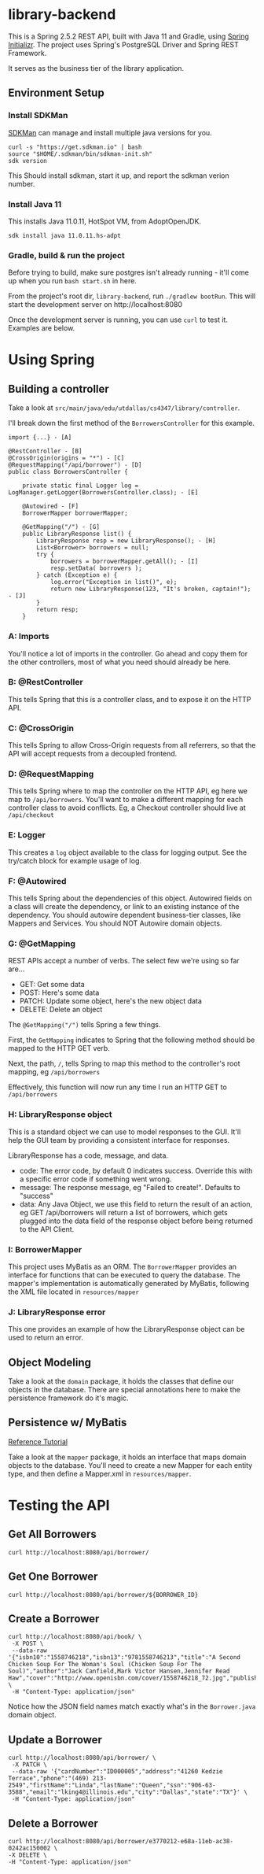 # library-backend

This is a Spring 2.5.2 REST API, built with Java 11 and Gradle, using [Spring Initializr](https://start.spring.io/).  The project uses Spring's PostgreSQL Driver and Spring REST Framework.

It serves as the business tier of the library application.

## Environment Setup

### Install SDKMan

[SDKMan](https://sdkman.io/install) can manage and install multiple java versions for you.

```
curl -s "https://get.sdkman.io" | bash
source "$HOME/.sdkman/bin/sdkman-init.sh"
sdk version
```

This Should install sdkman, start it up, and report the sdkman verion number.

### Install Java 11

This installs Java 11.0.11, HotSpot VM, from AdoptOpenJDK.

```
sdk install java 11.0.11.hs-adpt
```

### Gradle, build & run the project

Before trying to build, make sure postgres isn't already running - it'll come up when you run `bash start.sh` in here.

From the project's root dir, `library-backend`, run `./gradlew bootRun`.  This will start the development server on http://localhost:8080

Once the development server is running, you can use `curl` to test it.  Examples are below.

# Using Spring

## Building a controller

Take a look at `src/main/java/edu/utdallas/cs4347/library/controller`.

I'll break down the first method of the `BorrowersController` for this example.

```
import {...} - [A]

@RestController - [B]
@CrossOrigin(origins = "*") - [C]
@RequestMapping("/api/borrower") - [D]
public class BorrowersController {

    private static final Logger log = LogManager.getLogger(BorrowersController.class); - [E]

    @Autowired - [F]
    BorrowerMapper borrowerMapper;

    @GetMapping("/") - [G]
    public LibraryResponse list() {
        LibraryResponse resp = new LibraryResponse(); - [H]
        List<Borrower> borrowers = null;
        try {
            borrowers = borrowerMapper.getAll(); - [I]
            resp.setData( borrowers );
        } catch (Exception e) {
            log.error("Exception in list()", e);
            return new LibraryResponse(123, "It's broken, captain!"); - [J]
        }
        return resp;
    }
```

###  A: Imports

You'll notice a lot of imports in the controller.  Go ahead and copy them for the other controllers, most of what you need should already be here.

###  B: @RestController

This tells Spring that this is a controller class, and to expose it on the HTTP API.

###  C: @CrossOrigin

This tells Spring to allow Cross-Origin requests from all referrers, so that the API will accept requests from a decoupled frontend.

###  D: @RequestMapping

This tells Spring where to map the controller on the HTTP API, eg here we map to `/api/borrowers`.  You'll want to make a different mapping for each controller class to avoid conflicts.  Eg, a Checkout controller should live at `/api/checkout`

###  E: Logger

This creates a `log` object available to the class for logging output.  See the try/catch block for example usage of log.

###  F: @Autowired

This tells Spring about the dependencies of this object.  Autowired fields on a class will create the dependency, or link to an existing instance of the dependency.  You should autowire dependent business-tier classes, like Mappers and Services.  You should NOT Autowire domain objects.

###  G: @GetMapping

REST APIs accept a number of verbs.  The select few we're using so far are...

* GET: Get some data
* POST: Here's some data
* PATCH: Update some object, here's the new object data
* DELETE: Delete an object

The `@GetMapping("/")` tells Spring a few things.  

First, the `GetMapping` indicates to Spring that the following method should be mapped to the HTTP GET verb.

Next, the path, `/`, tells Spring to map this method to the controller's root mapping, eg `/api/borrowers`

Effectively, this function will now run any time I run an HTTP GET to `/api/borrowers`

###  H: LibraryResponse object

This is a standard object we can use to model responses to the GUI.  It'll help the GUI team by providing a consistent interface for responses.

LibraryResponse has a code, message, and data.

* code: The error code, by default 0 indicates success.  Override this with a specific error code if something went wrong.
* message: The response message, eg "Failed to create!".  Defaults to "success"
* data: Any Java Object, we use this field to return the result of an action, eg GET /api/borrowers will return a list of borrowers, which gets plugged into the data field of the response object before being returned to the API Client.

###  I: BorrowerMapper

This project uses MyBatis as an ORM.  The `BorrowerMapper` provides an interface for functions that can be executed to query the database.  The mapper's implementation is automatically generated by MyBatis, following the XML file located in `resources/mapper`


###  J: LibraryResponse error

This one provides an example of how the LibraryResponse object can be used to return an error.


## Object Modeling

Take a look at the `domain` package, it holds the classes that define our objects in the database.  There are special annotations here to make the persistence framework do it's magic.

## Persistence w/ MyBatis

[Reference Tutorial](https://www.programmersought.com/article/47604488909/)

Take a look at the `mapper` package, it holds an interface that maps domain objects to the database.  You'll need to create a new Mapper for each entity type, and then define a Mapper.xml in `resources/mapper`.

# Testing the API

## Get All Borrowers

```
curl http://localhost:8080/api/borrower/
```

## Get One Borrower

```
curl http://localhost:8080/api/borrower/${BORROWER_ID}
```


## Create a Borrower

```
curl http://localhost:8080/api/book/ \
 -X POST \
 --data-raw '{"isbn10":"1558746218","isbn13":"9781558746213","title":"A Second Chicken Soup For The Woman's Soul (Chicken Soup For The Soul)","author":"Jack Canfield,Mark Victor Hansen,Jennifer Read Haw","cover":"http://www.openisbn.com/cover/1558746218_72.jpg","publisher":"HCI","pages":328}' \
 -H "Content-Type: application/json"
```

Notice how the JSON field names match exactly what's in the `Borrower.java` domain object.

## Update a Borrower

```
curl http://localhost:8080/api/borrower/ \
 -X PATCH \
 --data-raw '{"cardNumber":"ID000005","address":"41260 Kedzie Terrace","phone":"(469) 213-2549","firstName":"Linda","lastName":"Queen","ssn":"906-63-3588","email":"lking4@illinois.edu","city":"Dallas","state":"TX"}' \
 -H "Content-Type: application/json"
```


## Delete a Borrower

```
curl http://localhost:8080/api/borrower/e3770212-e68a-11eb-ac38-0242ac150002 \
-X DELETE \
-H "Content-Type: application/json"
```